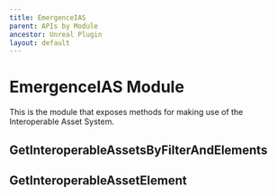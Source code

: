 ```yaml
---
title: EmergenceIAS
parent: APIs by Module
ancestor: Unreal Plugin
layout: default
---
```


# EmergenceIAS Module

This is the module that exposes methods for making use of the Interoperable Asset System.

## GetInteroperableAssetsByFilterAndElements

## GetInteroperableAssetElement

